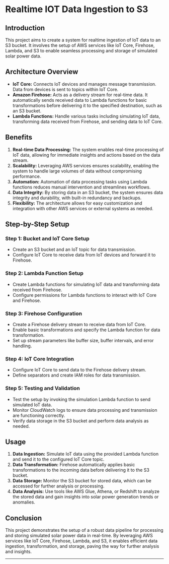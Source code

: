 # Realtime IOT Data Ingestion to S3

## Introduction
This project aims to create a system for realtime ingestion of IoT data to an S3 bucket. It involves the setup of AWS services like IoT Core, Firehose, Lambda, and S3 to enable seamless processing and storage of simulated solar power data.

## Architecture Overview
- **IoT Core:** Connects IoT devices and manages message transmission. Data from devices is sent to topics within IoT Core.
- **Amazon Firehose:** Acts as a delivery stream for real-time data. It automatically sends received data to Lambda functions for basic transformations before delivering it to the specified destination, such as an S3 bucket.
- **Lambda Functions:** Handle various tasks including simulating IoT data, transforming data received from Firehose, and sending data to IoT Core.

## Benefits
1. **Real-time Data Processing:** The system enables real-time processing of IoT data, allowing for immediate insights and actions based on the data stream.
2. **Scalability:** Leveraging AWS services ensures scalability, enabling the system to handle large volumes of data without compromising performance.
3. **Automation:** Automation of data processing tasks using Lambda functions reduces manual intervention and streamlines workflows.
4. **Data Integrity:** By storing data in an S3 bucket, the system ensures data integrity and durability, with built-in redundancy and backups.
5. **Flexibility:** The architecture allows for easy customization and integration with other AWS services or external systems as needed.

## Step-by-Step Setup
### Step 1: Bucket and IoT Core Setup
- Create an S3 bucket and an IoT topic for data transmission.
- Configure IoT Core to receive data from IoT devices and forward it to Firehose.

### Step 2: Lambda Function Setup
- Create Lambda functions for simulating IoT data and transforming data received from Firehose.
- Configure permissions for Lambda functions to interact with IoT Core and Firehose.

### Step 3: Firehose Configuration
- Create a Firehose delivery stream to receive data from IoT Core.
- Enable basic transformations and specify the Lambda function for data transformation.
- Set up stream parameters like buffer size, buffer intervals, and error handling.

### Step 4: IoT Core Integration
- Configure IoT Core to send data to the Firehose delivery stream.
- Define separators and create IAM roles for data transmission.

### Step 5: Testing and Validation
- Test the setup by invoking the simulation Lambda function to send simulated IoT data.
- Monitor CloudWatch logs to ensure data processing and transmission are functioning correctly.
- Verify data storage in the S3 bucket and perform data analysis as needed.

## Usage
1. **Data Ingestion:** Simulate IoT data using the provided Lambda function and send it to the configured IoT Core topic.
2. **Data Transformation:** Firehose automatically applies basic transformations to the incoming data before delivering it to the S3 bucket.
3. **Data Storage:** Monitor the S3 bucket for stored data, which can be accessed for further analysis or processing.
4. **Data Analysis:** Use tools like AWS Glue, Athena, or Redshift to analyze the stored data and gain insights into solar power generation trends or anomalies.

## Conclusion
This project demonstrates the setup of a robust data pipeline for processing and storing simulated solar power data in real-time. By leveraging AWS services like IoT Core, Firehose, Lambda, and S3, it enables efficient data ingestion, transformation, and storage, paving the way for further analysis and insights.

---